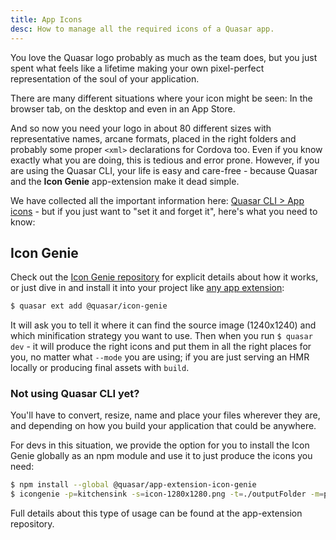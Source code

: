```yaml
---
title: App Icons
desc: How to manage all the required icons of a Quasar app.
---
```


You love the Quasar logo probably as much as the team does, but you just spent what feels like a lifetime making your own pixel-perfect representation of the soul of your application.

There are many different situations where your icon might be seen: In the browser tab, on the desktop and even in an App Store.

And so now you need your logo in about 80 different sizes with representative names, arcane formats, placed in the right folders and probably some proper `<xml>` declarations for Cordova too. Even if you know exactly what you are doing, this is tedious and error prone. However, if you are using the Quasar CLI, your life is easy and care-free - because Quasar and the **Icon Genie** app-extension make it dead simple.

We have collected all the important information here: [Quasar CLI > App icons](/quasar-cli/app-icons) - but if you just want to "set it and forget it", here's what you need to know:

## Icon Genie

Check out the [Icon Genie repository](https://github.com/quasarframework/app-extension-icon-genie/blob/dev/README.md) for explicit details about how it works, or just dive in and install it into your project like [any app extension](/app-extensions/introduction):

```bash
$ quasar ext add @quasar/icon-genie
```

It will ask you to tell it where it can find the source image (1240x1240) and which minification strategy you want to use. Then when you run `$ quasar dev`  - it will produce the right icons and put them in all the right places for you, no matter what `--mode` you are using; if you are just serving an HMR locally or producing final assets with `build`.

### Not using Quasar CLI yet?

You'll have to convert, resize, name and place your files wherever they are, and depending on how you build your application that could be anywhere.

For devs in this situation, we provide the option for you to install the Icon Genie globally as an npm module and use it to just produce the icons you need:

```bash
$ npm install --global @quasar/app-extension-icon-genie
$ icongenie -p=kitchensink -s=icon-1280x1280.png -t=./outputFolder -m=pngquant
```

Full details about this type of usage can be found at the app-extension repository.
